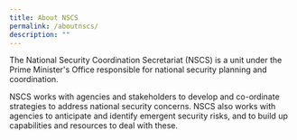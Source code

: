 ```yaml
---
title: About NSCS
permalink: /aboutnscs/
description: ""
---
```


The National Security Coordination Secretariat (NSCS) is a unit under the Prime Minister's Office responsible for national security planning and coordination.

NSCS works with agencies and stakeholders to develop and co-ordinate strategies to address national security concerns. NSCS also works with agencies to anticipate and identify emergent security risks, and to build up capabilities and resources to deal with these.
